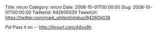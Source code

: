 Title: micro
Category: micro
Date: 2008-10-01T00:00:00
Slug: 2008-10-01T00:00:00
TwitterId: 942605039
TweetUrl: https://twitter.com/mark_philpot/status/942605039

*Pst* Pass it on -- http://tinyurl.com/44vo9h